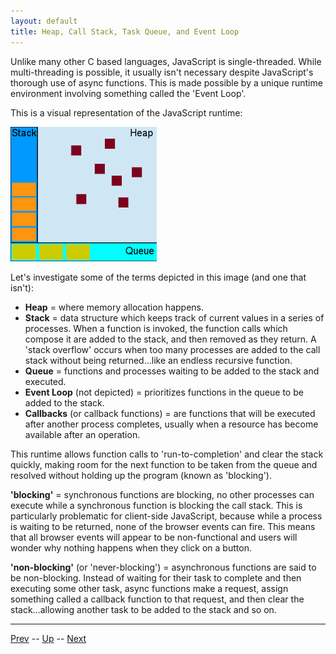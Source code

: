 ```yaml
---
layout: default
title: Heap, Call Stack, Task Queue, and Event Loop
---
```

Unlike many other C based languages, JavaScript is single-threaded. While multi-threading is possible, it usually isn't necessary despite JavaScript's thorough use of async functions. This is made possible by a unique runtime environment involving something called the 'Event Loop'.

This is a visual representation of the JavaScript runtime:

  ![Concurrency Model](./images/js_concurrency_event_loop.png)

Let's investigate some of the terms depicted in this image (and one that isn't):
  * **Heap** = where memory allocation happens.
  * **Stack** = data structure which keeps track of current values in a series of processes. When a function is invoked, the function calls which compose it are added to the stack, and then removed as they return. A 'stack overflow' occurs when too many processes are added to the call stack without being returned...like an endless recursive function.
  * **Queue** = functions and processes waiting to be added to the stack and executed.
  * **Event Loop** (not depicted) = prioritizes functions in the queue to be added to the stack.
  * **Callbacks** (or callback functions) = are functions that will be executed after another process completes, usually when a resource has become available after an operation.

This runtime allows function calls to 'run-to-completion' and clear the stack quickly, making room for the next function to be taken from the queue and resolved without holding up the program (known as 'blocking').

**'blocking'** = synchronous functions are blocking, no other processes can execute while a synchronous function is blocking the call stack. This is particularly problematic for client-side JavaScript, because while a process is waiting to be returned, none of the browser events can fire. This means that all browser events will appear to be non-functional and users will wonder why nothing happens when they click on a button.

**'non-blocking'** (or 'never-blocking') = asynchronous functions are said to be non-blocking. Instead of waiting for their task to complete and then executing some other task, async functions make a request, assign something called a callback function to that request, and then clear the stack...allowing another task to be added to the stack and so on.

<hr>

[Prev](asynchronicity.md) -- [Up](README.md) -- [Next](jsFunctionLifeCycle.md)

